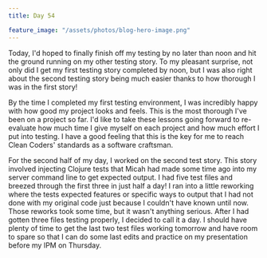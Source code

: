```yaml
---
title: Day 54

feature_image: "/assets/photos/blog-hero-image.png"
---
```


Today, I'd hoped to finally finish off my testing by no later than noon and hit the ground running on my
other testing story. To my pleasant surprise, not only did I get my first testing story completed by noon,
but I was also right about the second testing story being much easier thanks to how thorough I was in the
first story!

By the time I completed my first testing environment, I was incredibly happy with how good my project
looks and feels. This is the most thorough I've been on a project so far. I'd like to take these lessons
going forward to re-evaluate how much time I give myself on each project and how much effort I put into
testing. I have a good feeling that this is the key for me to reach Clean Coders' standards as a software
craftsman.

For the second half of my day, I worked on the second test story. This story involved injecting Clojure
tests that Micah had made some time ago into my server command line to get expected output. I had five
test files and breezed through the first three in just half a day! I ran into a little reworking where
the tests expected features or specific ways to output that I had not done with my original code just
because I couldn't have known until now. Those reworks took some time, but it wasn't anything serious.
After I had gotten three files testing properly, I decided to call it a day. I should have plenty of time
to get the last two test files working tomorrow and have room to spare so that I can do some last edits
and practice on my presentation before my IPM on Thursday.
  
